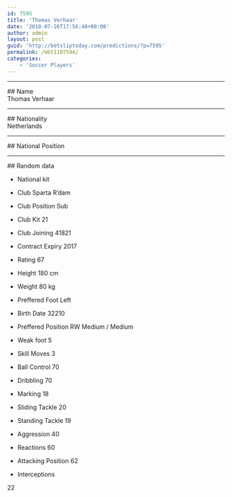 ```yaml
---
id: 7595
title: 'Thomas Verhaar'
date: '2010-07-26T17:56:40+00:00'
author: admin
layout: post
guid: 'http://betsliptoday.com/predictions/?p=7595'
permalink: /mbt1107594/
categories:
    - 'Soccer Players'
---
```


- - - - - -

\## Name  
 Thomas Verhaar

- - - - - -

\## Nationality  
 Netherlands

- - - - - -

\## National Position

- - - - - -

\## Random data

- National kit
- Club
 Sparta R’dam

- Club Position
 Sub

- Club Kit
 21

- Club Joining
 41821

- Contract Expiry
 2017

- Rating
 67

- Height
 180 cm

- Weight
 80 kg

- Preffered Foot
 Left

- Birth Date
 32210

- Preffered Position
 RW Medium / Medium

- Weak foot
 5

- Skill Moves
 3

- Ball Control
 70

- Dribbling
 70

- Marking
 18

- Sliding Tackle
 20

- Standing Tackle
 19

- Aggression
 40

- Reactions
 60

- Attacking Position
 62

- Interceptions

 22